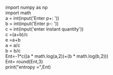 import numpy as np
<br/>
import math
<br/>
a = int(input('Enter p+: '))
<br/>
b = int(input('Enter p-: '))
<br/>
c = int(input('enter instant quantity'))
<br/>
c =(a+b)/c
<br/>
e =a+b
<br/>
a = a/c
<br/>
b = b/c
<br/>
Ent=-1*c((a * math.log(a,2))+(b * math.log(b,2)))
<br/>
Ent= round(Ent,3)
<br/>
print("entropy  =",Ent)
<br/>

